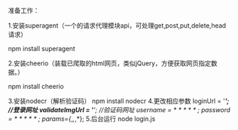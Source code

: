 准备工作：

​1.安装superagent（一个的请求代理模块api，可处理get,post,put,delete,head请求​）

npm install ​superagent

2.安装cheerio（装载已爬取的html网页，类似jQuery，方便获取网页指定数据。）​

npm install ​cheerio

3.​安装nodecr（解析验证码​）
npm install ​nodecr
4.更改相应参数
 loginUrl = '*****'; //登录网址
 validateImgUrl = '******'; //验证码网址
 username = * * * * * ;
 password = * * * * * ;
 params={*,*,*,*};
5.后台运行
node login.js

